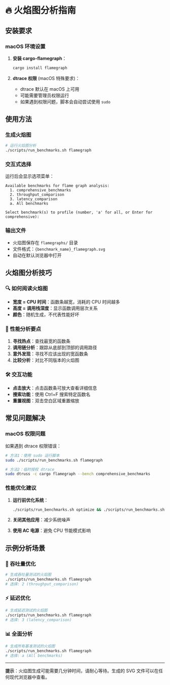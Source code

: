 # 🔥 火焰图分析指南

## 安装要求

### macOS 环境设置

1. **安装 cargo-flamegraph**：
   ```bash
   cargo install flamegraph
   ```

2. **dtrace 权限** (macOS 特殊要求)：
   - dtrace 默认在 macOS 上可用
   - 可能需要管理员权限运行
   - 如果遇到权限问题，脚本会自动尝试使用 `sudo`

## 使用方法

### 生成火焰图
```bash
# 运行火焰图分析
./scripts/run_benchmarks.sh flamegraph
```

### 交互式选择
运行后会显示选项菜单：
```
Available benchmarks for flame graph analysis:
  1. comprehensive_benchmarks
  2. throughput_comparison  
  3. latency_comparison
  a. All benchmarks

Select benchmark(s) to profile (number, 'a' for all, or Enter for comprehensive):
```

### 输出文件
- 火焰图保存在 `flamegraphs/` 目录
- 文件格式：`{benchmark_name}_flamegraph.svg`
- 自动在默认浏览器中打开

## 火焰图分析技巧

### 🔍 如何阅读火焰图
- **宽度 = CPU 时间**：函数条越宽，消耗的 CPU 时间越多
- **高度 = 调用栈深度**：显示函数调用层次关系
- **颜色**：随机生成，不代表性能好坏

### 🎯 性能分析要点
1. **寻找热点**：查找最宽的函数条
2. **调用链分析**：跟踪从底部到顶部的调用路径
3. **意外发现**：寻找不应该出现的宽函数条
4. **比较分析**：对比不同版本的火焰图

### 🛠️ 交互功能
- **点击放大**：点击函数条可放大查看详细信息
- **搜索功能**：使用 Ctrl+F 搜索特定函数名
- **重置视图**：双击空白区域重置缩放

## 常见问题解决

### macOS 权限问题
如果遇到 dtrace 权限错误：
```bash
# 方法1：使用 sudo 运行脚本
sudo ./scripts/run_benchmarks.sh flamegraph

# 方法2：临时授权 dtrace
sudo dtruss -c cargo flamegraph --bench comprehensive_benchmarks
```

### 性能优化建议
1. **运行前优化系统**：
   ```bash
   ./scripts/run_benchmarks.sh optimize && ./scripts/run_benchmarks.sh flamegraph
   ```

2. **关闭其他应用**：减少系统噪声
3. **使用 AC 电源**：避免 CPU 节能模式影响

## 示例分析场景

### 🚀 吞吐量优化
```bash
# 生成吞吐量测试的火焰图
./scripts/run_benchmarks.sh flamegraph
# 选择: 2 (throughput_comparison)
```

### ⚡ 延迟优化  
```bash
# 生成延迟测试的火焰图
./scripts/run_benchmarks.sh flamegraph
# 选择: 3 (latency_comparison)
```

### 📊 全面分析
```bash
# 生成所有基准测试的火焰图
./scripts/run_benchmarks.sh flamegraph
# 选择: a (All benchmarks)
```

---

**提示**：火焰图生成可能需要几分钟时间，请耐心等待。生成的 SVG 文件可以在任何现代浏览器中查看。